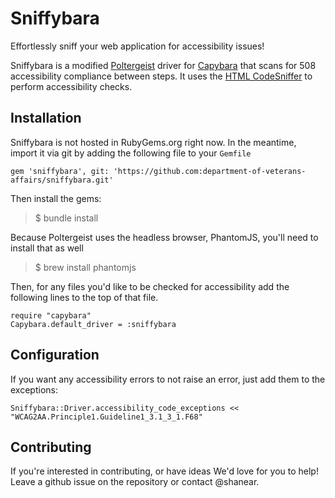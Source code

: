 # Sniffybara

Effortlessly sniff your web application for accessibility issues!  

Sniffybara is a modified [Poltergeist](https://github.com/teampoltergeist/poltergeist) driver for [Capybara](https://github.com/jnicklas/capybara) that scans for 508 accessibility compliance between steps. It uses the [HTML CodeSniffer](https://github.com/squizlabs/HTML_CodeSniffer) to perform accessibility checks.

## Installation

Sniffybara is not hosted in RubyGems.org right now. In the meantime, import it via git by adding the following file to your `Gemfile`

```
gem 'sniffybara', git: 'https://github.com:department-of-veterans-affairs/sniffybara.git'
```

Then install the gems:

> $ bundle install

Because Poltergeist uses the headless browser, PhantomJS, you'll need to install that as well

> $ brew install phantomjs

Then, for any files you'd like to be checked for accessibility add the following lines to the top of that file.

```
require "capybara"
Capybara.default_driver = :sniffybara
```

## Configuration

If you want any accessibility errors to not raise an error, just add them to the exceptions:

```
Sniffybara::Driver.accessibility_code_exceptions << "WCAG2AA.Principle1.Guideline1_3.1_3_1.F68"
```


## Contributing

If you're interested in contributing, or have ideas We'd love for you to help! Leave a github issue on the repository or contact @shanear. 